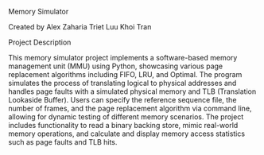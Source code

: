 Memory Simulator

Created by
	Alex Zaharia
	Triet Luu Khoi Tran

Project Description

This memory simulator project implements a software-based memory management unit (MMU) using Python, showcasing various page replacement algorithms including FIFO, LRU, and Optimal. The program simulates the process of translating logical to physical addresses and handles page faults with a simulated physical memory and TLB (Translation Lookaside Buffer). Users can specify the reference sequence file, the number of frames, and the page replacement algorithm via command line, allowing for dynamic testing of different memory scenarios. The project includes functionality to read a binary backing store, mimic real-world memory operations, and calculate and display memory access statistics such as page faults and TLB hits.
